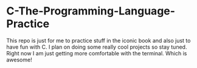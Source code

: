 # C-The-Programming-Language-Practice
This repo is just for me to practice stuff in the iconic book and also just to have fun with C. I plan on doing some really cool projects so stay tuned. Right now I am just getting more comfortable with the terminal. Which is awesome!
